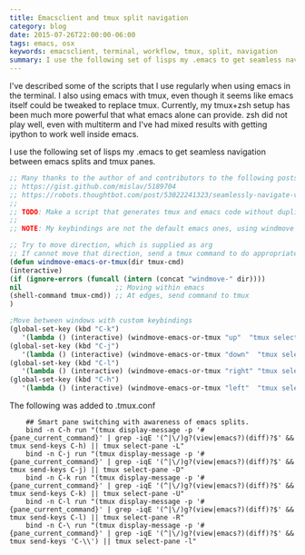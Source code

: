 ```yaml
---
title: Emacsclient and tmux split navigation
category: blog
date: 2015-07-26T22:00:00-06:00
tags: emacs, osx
keywords: emacsclient, terminal, workflow, tmux, split, navigation
summary: I use the following set of lisps my .emacs to get seamless navigation between emacs splits and tmux panes ...
---
```


I've described some of the scripts that I use regularly when using emacs in the terminal. I also using emacs with tmux, even though it seems like emacs itself could be tweaked to replace tmux. Currently, my tmux+zsh setup has been much more powerful that what emacs alone can provide. zsh did not play well, even with multiterm and I've had mixed results with getting ipython to work well inside emacs.

I use the following set of lisps my .emacs to get seamless navigation between emacs splits and tmux panes.

```lisp
;; Many thanks to the author of and contributors to the following posts:
;; https://gist.github.com/mislav/5189704
;; https://robots.thoughtbot.com/post/53022241323/seamlessly-navigate-vim-and-tmux-splits
;;
;; TODO: Make a script that generates tmux and emacs code without duplication
;;
;; NOTE: My keybindings are not the default emacs ones, using windmove

;; Try to move direction, which is supplied as arg
;; If cannot move that direction, send a tmux command to do appropriate move
(defun windmove-emacs-or-tmux(dir tmux-cmd)
(interactive)
(if (ignore-errors (funcall (intern (concat "windmove-" dir))))
nil                       ;; Moving within emacs
(shell-command tmux-cmd)) ;; At edges, send command to tmux
)

;Move between windows with custom keybindings
(global-set-key (kbd "C-k")
   '(lambda () (interactive) (windmove-emacs-or-tmux "up"  "tmux select-pane -U")))
(global-set-key (kbd "C-j")
   '(lambda () (interactive) (windmove-emacs-or-tmux "down"  "tmux select-pane -D")))
(global-set-key (kbd "C-l")
   '(lambda () (interactive) (windmove-emacs-or-tmux "right" "tmux select-pane -R")))
(global-set-key (kbd "C-h")
   '(lambda () (interactive) (windmove-emacs-or-tmux "left"  "tmux select-pane -L")))
```

The following was added to .tmux.conf

```tmux
    ## Smart pane switching with awareness of emacs splits.
    bind -n C-h run "(tmux display-message -p '#{pane_current_command}' | grep -iqE '(^|\/)g?(view|emacs?)(diff)?$' && tmux send-keys C-h) || tmux select-pane -L"
    bind -n C-j run "(tmux display-message -p '#{pane_current_command}' | grep -iqE '(^|\/)g?(view|emacs?)(diff)?$' && tmux send-keys C-j) || tmux select-pane -D"
    bind -n C-k run "(tmux display-message -p '#{pane_current_command}' | grep -iqE '(^|\/)g?(view|emacs?)(diff)?$' && tmux send-keys C-k) || tmux select-pane -U"
    bind -n C-l run "(tmux display-message -p '#{pane_current_command}' | grep -iqE '(^|\/)g?(view|emacs?)(diff)?$' && tmux send-keys C-l) || tmux select-pane -R"
    bind -n C-\ run "(tmux display-message -p '#{pane_current_command}' | grep -iqE '(^|\/)g?(view|emacs?)(diff)?$' && tmux send-keys 'C-\\') || tmux select-pane -l"
```
